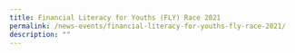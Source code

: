 ```yaml
---
title: Financial Literacy for Youths (FLY) Race 2021
permalink: /news-events/financial-literacy-for-youths-fly-race-2021/
description: ""
---
```

